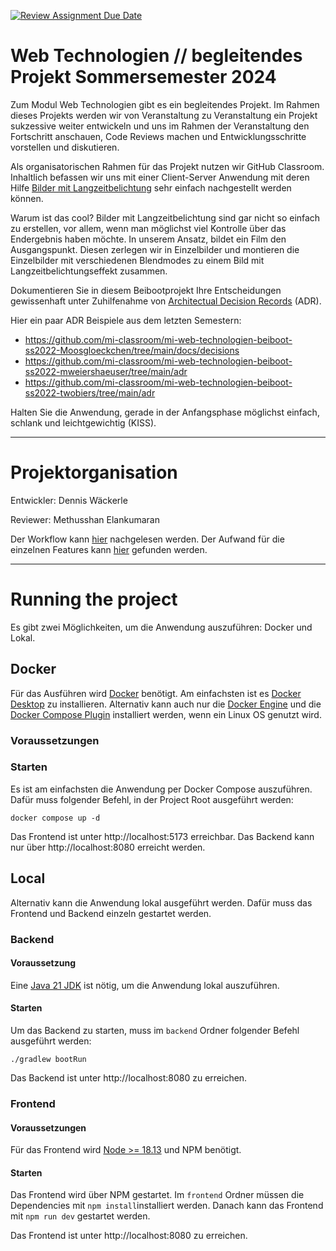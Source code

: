[![Review Assignment Due Date](https://classroom.github.com/assets/deadline-readme-button-24ddc0f5d75046c5622901739e7c5dd533143b0c8e959d652212380cedb1ea36.svg)](https://classroom.github.com/a/gQyBcnrC)
# Web Technologien // begleitendes Projekt Sommersemester 2024
Zum Modul Web Technologien gibt es ein begleitendes Projekt. Im Rahmen dieses Projekts werden wir von Veranstaltung zu Veranstaltung ein Projekt sukzessive weiter entwickeln und uns im Rahmen der Veranstaltung den Fortschritt anschauen, Code Reviews machen und Entwicklungsschritte vorstellen und diskutieren.

Als organisatorischen Rahmen für das Projekt nutzen wir GitHub Classroom. Inhaltlich befassen wir uns mit einer Client-Server Anwendung mit deren Hilfe [Bilder mit Langzeitbelichtung](https://de.wikipedia.org/wiki/Langzeitbelichtung) sehr einfach nachgestellt werden können.

Warum ist das cool? Bilder mit Langzeitbelichtung sind gar nicht so einfach zu erstellen, vor allem, wenn man möglichst viel Kontrolle über das Endergebnis haben möchte. In unserem Ansatz, bildet ein Film den Ausgangspunkt. Diesen zerlegen wir in Einzelbilder und montieren die Einzelbilder mit verschiedenen Blendmodes zu einem Bild mit Langzeitbelichtungseffekt zusammen.

Dokumentieren Sie in diesem Beibootprojekt Ihre Entscheidungen gewissenhaft unter Zuhilfenahme von [Architectual Decision Records](https://adr.github.io) (ADR).

Hier ein paar ADR Beispiele aus dem letzten Semestern:
- https://github.com/mi-classroom/mi-web-technologien-beiboot-ss2022-Moosgloeckchen/tree/main/docs/decisions
- https://github.com/mi-classroom/mi-web-technologien-beiboot-ss2022-mweiershaeuser/tree/main/adr
- https://github.com/mi-classroom/mi-web-technologien-beiboot-ss2022-twobiers/tree/main/adr

Halten Sie die Anwendung, gerade in der Anfangsphase möglichst einfach, schlank und leichtgewichtig (KISS).

---

# Projektorganisation

Entwickler: Dennis Wäckerle

Reviewer: Methusshan Elankumaran

Der Workflow kann [hier](worrkflow.md) nachgelesen werden.
Der Aufwand für die einzelnen Features kann [hier](time.md) gefunden werden.

---

# Running the project

Es gibt zwei Möglichkeiten, um die Anwendung auszuführen: Docker und Lokal.

## Docker

Für das Ausführen wird [Docker](https://www.docker.com/) benötigt. Am einfachsten ist es [Docker Desktop](https://docs.docker.com/desktop/) zu installieren. Alternativ kann auch nur die [Docker Engine](https://docs.docker.com/engine/install/) und die [Docker Compose Plugin](https://docs.docker.com/compose/install/linux/) installiert werden, wenn ein Linux OS genutzt wird.

### Voraussetzungen



### Starten

Es ist am einfachsten die Anwendung per Docker Compose auszuführen. Dafür muss folgender Befehl, in der Project Root ausgeführt werden:

```
docker compose up -d
```

Das Frontend ist unter http://localhost:5173 erreichbar. Das Backend kann nur über http://localhost:8080 erreicht werden.

## Local

Alternativ kann die Anwendung lokal ausgeführt werden. Dafür muss das Frontend und Backend einzeln gestartet werden.

### Backend

#### Voraussetzung

Eine [Java 21 JDK](https://adoptium.net/temurin/releases/) ist nötig, um die Anwendung lokal auszuführen.

#### Starten

Um das Backend zu starten, muss im `backend` Ordner folgender Befehl ausgeführt werden:

```
./gradlew bootRun
```

Das Backend ist unter http://localhost:8080 zu erreichen.

### Frontend

#### Voraussetzungen

Für das Frontend wird [Node >= 18.13](https://nodejs.org/en/download/package-manager) und NPM benötigt.

#### Starten

Das Frontend wird über NPM gestartet. Im `frontend` Ordner müssen die Dependencies mit `npm install`installiert werden. Danach kann das Frontend mit `npm run dev` gestartet werden.

Das Frontend ist unter http://localhost:8080 zu erreichen.
